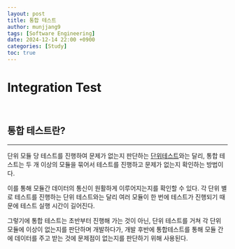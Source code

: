 ```yaml
---
layout: post
title: 통합 테스트
author: munjjang9
tags: [Software Engineering]
date: 2024-12-14 22:00 +0900
categories: [Study]
toc: true
---
```


# Integration Test

<br>

## 통합 테스트란?

---

단위 모듈 당 테스트를 진행하여 문제가 없는지 판단하는 [단위테스트](https://munjjang9.github.io/software%20engineering/2024/12/13/TK-Unit-Test/#%EB%8B%A8%EC%9C%84-%ED%85%8C%EC%8A%A4%ED%8A%B8%EB%9E%80)와는 달리, 통합 테스트는 두 개 이상의 모듈을 묶어서 테스트를 진행하고 문제가 없는지 확인하는 방법이다.

이를 통해 모듈간 데이터의 통신이 원활하게 이루어지는지를 확인할 수 있다. 각 단위 별로 테스트를 진행하는 단위 테스트와는 달리 여러 모듈이 한 번에 테스트가 진행되기 때문에 테스트 실행 시간이 길어진다. 

그렇기에 통합 테스트는 초반부터 진행해 가는 것이 아닌, 단위 테스트를 거쳐 각 단위 모듈에 이상이 없는지를 판단하며 개발하다가, 개발 후반에 통합테스트를 통해 모듈 간에 데이터를 주고 받는 것에 문제점이 없는지를 판단하기 위해 사용된다.